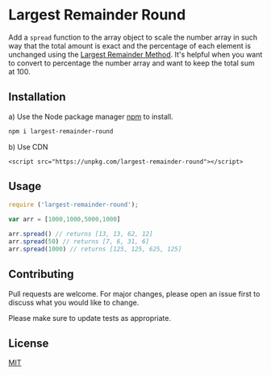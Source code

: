 # Largest Remainder Round
Add a `spread`  function to the array object to scale the number array in such way that the total amount is exact and the percentage of each element is unchanged using the [Largest Remainder Method](https://en.wikipedia.org/wiki/Largest_remainder_method). It's helpful when you want to convert to percentage the number array and want to keep the total sum at 100.


## Installation

a) Use the Node package manager [npm](https://www.npmjs.com/package/largest-remainder-round) to install.

```bash
npm i largest-remainder-round
```


b) Use CDN

`<script src="https://unpkg.com/largest-remainder-round"></script>`

## Usage

```javascript
require ('largest-remainder-round');

var arr = [1000,1000,5000,1000]

arr.spread() // returns [13, 13, 62, 12]
arr.spread(50) // returns [7, 6, 31, 6]
arr.spread(1000) // returns [125, 125, 625, 125]

```

## Contributing
Pull requests are welcome. For major changes, please open an issue first to discuss what you would like to change.

Please make sure to update tests as appropriate.

## License
[MIT](https://choosealicense.com/licenses/mit/)
